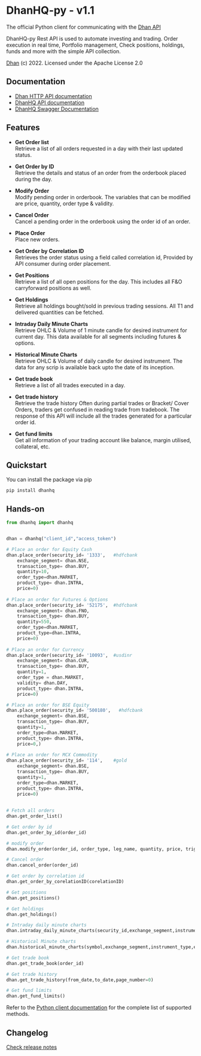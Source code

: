 # DhanHQ-py - v1.1


The official Python client for communicating with the [Dhan API](https://api.dhan.co)  

DhanHQ-py Rest API is used to automate investing and trading. Order execution in real time, Portfolio management, Check positions, holdings, funds and more with the simple API collection.


[Dhan](https://dhan.co) (c) 2022. Licensed under the Apache License 2.0

## Documentation

- [Dhan HTTP API documentation](https://api.dhan.co)
- [DhanHQ API documentation](https://dhanhq.co/docs/v1/)
- [DhanHQ Swagger Documentation](https://api.dhan.co/swagger-ui.html)

## Features

* **Get Order list**  
Retrieve a list of all orders requested in a day with their last updated status.

* **Get Order by ID**  
Retrieve the details and status of an order from the orderbook placed during the day.

* **Modify Order**  
Modify pending order in orderbook. The variables that can be modified are price, quantity, order type & validity.

* **Cancel Order**  
Cancel a pending order in the orderbook using the order id of an order.

* **Place Order**  
Place new orders.

* **Get Order by Correlation ID**  
Retrieves the order status using a field called correlation id, Provided by API consumer during order placement.


* **Get Positions**  
Retrieve a list of all open positions for the day. This includes all F&O carryforward positions as well.

* **Get Holdings**  
Retrieve all holdings bought/sold in previous trading sessions. All T1 and delivered quantities can be fetched.

* **Intraday Daily Minute Charts**  
Retrieve OHLC & Volume of 1 minute candle for desired instrument for current day. This data available for all segments including futures & options.

* **Historical Minute Charts**  
Retrieve OHLC & Volume of daily candle for desired instrument. The data for any scrip is available back upto the date of its inception.

* **Get trade book**  
Retrieve a list of all trades executed in a day.

* **Get trade history**  
Retrieve the trade history Often during partial trades or Bracket/ Cover Orders, traders get confused in reading trade from tradebook. The response of this API will include all the trades generated for a particular order id.

* **Get fund limits**  
Get all information of your trading account like balance, margin utilised, collateral, etc.

## Quickstart

You can install the package via pip

```
pip install dhanhq
```



## Hands-on

```python
from dhanhq import dhanhq


dhan = dhanhq("client_id","access_token")

# Place an order for Equity Cash
dhan.place_order(security_id= '1333',   #hdfcbank
    exchange_segment= dhan.NSE,
    transaction_type= dhan.BUY,
    quantity=10,
    order_type=dhan.MARKET,
    product_type= dhan.INTRA,
    price=0)
    
# Place an order for Futures & Options
dhan.place_order(security_id= '52175',  #hdfcbank
    exchange_segment= dhan.FNO,
    transaction_type= dhan.BUY,
    quantity=550,
    order_type=dhan.MARKET,
    product_type=dhan.INTRA,
    price=0)
    
# Place an order for Currency
dhan.place_order(security_id= '10093',  #usdinr
    exchange_segment= dhan.CUR,
    transaction_type= dhan.BUY,
    quantity=1,
    order_type = dhan.MARKET,
    validity= dhan.DAY,
    product_type= dhan.INTRA,
    price=0)

# Place an order for BSE Equity
dhan.place_order(security_id= '500180',   #hdfcbank
    exchange_segment= dhan.BSE,
    transaction_type= dhan.BUY,
    quantity=1,
    order_type=dhan.MARKET,
    product_type= dhan.INTRA,
    price=0,)
    
# Place an order for MCX Commodity    
dhan.place_order(security_id= '114',    #gold
    exchange_segment= dhan.BSE,
    transaction_type= dhan.BUY,
    quantity=1,
    order_type=dhan.MARKET,
    product_type= dhan.INTRA,
    price=0)
    
    
# Fetch all orders
dhan.get_order_list()

# Get order by id
dhan.get_order_by_id(order_id)

# modify order
dhan.modify_order(order_id, order_type, leg_name, quantity, price, trigger_price, disclosed_quantity, validity)

# Cancel order
dhan.cancel_order(order_id)

# Get order by correlation id
dhan.get_order_by_corelationID(corelationID)

# Get positions
dhan.get_positions()

# Get holdings
dhan.get_holdings()

# Intraday daily minute charts
dhan.intraday_daily_minute_charts(security_id,exchange_segment,instrument_type)

# Historical Minute charts
dhan.historical_minute_charts(symbol,exchange_segment,instrument_type,expiry_code,from_date,to_date)

# Get trade book
dhan.get_trade_book(order_id)

# Get trade history
dhan.get_trade_history(from_date,to_date,page_number=0)

# Get fund limits
dhan.get_fund_limits()


```

Refer to the [Python client documentation](https://github.com/dhan-oss/dhanhq) for the complete list of supported methods.




## Changelog

[Check release notes](https://github.com/dhan-oss/DhanHQ-py/releases)

